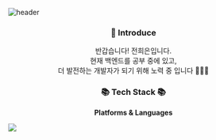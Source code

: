 ![header](https://capsule-render.vercel.app/api?type=waving&color=auto&height=250&section=header&text=Welcome!&fontSize=80&desc=Heeeun%20GitHub&descSize=20&descAlign=70)

<h3 align="center"> 🙌 Introduce </h3>
<p align="center">
  반갑습니다! 전희은입니다. <br>
  현재 백엔드를 공부 중에 있고, <br>
  더 발전하는 개발자가 되기 위해 노력 중 입니다 🏃🏻‍♀️
</p>

<h3 align="center">📚 Tech Stack 📚</h3>
<p align="center" style="font-weight:bold">Platforms & Languages</p>
<img src="https://img.shields.io/badge/java-#0085CA?style=flat-square&logo=java&logoColor=white"/>

